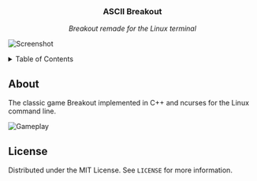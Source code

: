<br/>
<div align="center">
  <h3 align="center">ASCII Breakout</h3>
  <p align="center"><i>Breakout remade for the Linux terminal</i></p>
</div>

![Screenshot]()

<details>
  <summary>Table of Contents</summary>
  <ol>
    <li><a href="#about">About</a></li>
    <li><a href="#license">License</a></li>
  </ol>
</details>

## About
The classic game Breakout implemented in C++ and ncurses for the Linux command line.

![Gameplay]()

## License
Distributed under the MIT License. See `LICENSE` for more information.
